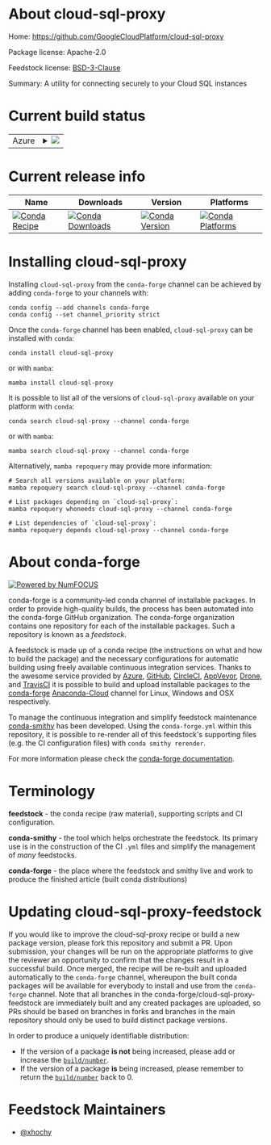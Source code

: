 About cloud-sql-proxy
=====================

Home: https://github.com/GoogleCloudPlatform/cloud-sql-proxy

Package license: Apache-2.0

Feedstock license: [BSD-3-Clause](https://github.com/conda-forge/cloud-sql-proxy-feedstock/blob/main/LICENSE.txt)

Summary: A utility for connecting securely to your Cloud SQL instances

Current build status
====================


<table>
    
  <tr>
    <td>Azure</td>
    <td>
      <details>
        <summary>
          <a href="https://dev.azure.com/conda-forge/feedstock-builds/_build/latest?definitionId=17841&branchName=main">
            <img src="https://dev.azure.com/conda-forge/feedstock-builds/_apis/build/status/cloud-sql-proxy-feedstock?branchName=main">
          </a>
        </summary>
        <table>
          <thead><tr><th>Variant</th><th>Status</th></tr></thead>
          <tbody><tr>
              <td>linux_64</td>
              <td>
                <a href="https://dev.azure.com/conda-forge/feedstock-builds/_build/latest?definitionId=17841&branchName=main">
                  <img src="https://dev.azure.com/conda-forge/feedstock-builds/_apis/build/status/cloud-sql-proxy-feedstock?branchName=main&jobName=linux&configuration=linux%20linux_64_" alt="variant">
                </a>
              </td>
            </tr><tr>
              <td>linux_aarch64</td>
              <td>
                <a href="https://dev.azure.com/conda-forge/feedstock-builds/_build/latest?definitionId=17841&branchName=main">
                  <img src="https://dev.azure.com/conda-forge/feedstock-builds/_apis/build/status/cloud-sql-proxy-feedstock?branchName=main&jobName=linux&configuration=linux%20linux_aarch64_" alt="variant">
                </a>
              </td>
            </tr><tr>
              <td>linux_ppc64le</td>
              <td>
                <a href="https://dev.azure.com/conda-forge/feedstock-builds/_build/latest?definitionId=17841&branchName=main">
                  <img src="https://dev.azure.com/conda-forge/feedstock-builds/_apis/build/status/cloud-sql-proxy-feedstock?branchName=main&jobName=linux&configuration=linux%20linux_ppc64le_" alt="variant">
                </a>
              </td>
            </tr><tr>
              <td>osx_64</td>
              <td>
                <a href="https://dev.azure.com/conda-forge/feedstock-builds/_build/latest?definitionId=17841&branchName=main">
                  <img src="https://dev.azure.com/conda-forge/feedstock-builds/_apis/build/status/cloud-sql-proxy-feedstock?branchName=main&jobName=osx&configuration=osx%20osx_64_" alt="variant">
                </a>
              </td>
            </tr><tr>
              <td>osx_arm64</td>
              <td>
                <a href="https://dev.azure.com/conda-forge/feedstock-builds/_build/latest?definitionId=17841&branchName=main">
                  <img src="https://dev.azure.com/conda-forge/feedstock-builds/_apis/build/status/cloud-sql-proxy-feedstock?branchName=main&jobName=osx&configuration=osx%20osx_arm64_" alt="variant">
                </a>
              </td>
            </tr><tr>
              <td>win_64</td>
              <td>
                <a href="https://dev.azure.com/conda-forge/feedstock-builds/_build/latest?definitionId=17841&branchName=main">
                  <img src="https://dev.azure.com/conda-forge/feedstock-builds/_apis/build/status/cloud-sql-proxy-feedstock?branchName=main&jobName=win&configuration=win%20win_64_" alt="variant">
                </a>
              </td>
            </tr>
          </tbody>
        </table>
      </details>
    </td>
  </tr>
</table>

Current release info
====================

| Name | Downloads | Version | Platforms |
| --- | --- | --- | --- |
| [![Conda Recipe](https://img.shields.io/badge/recipe-cloud--sql--proxy-green.svg)](https://anaconda.org/conda-forge/cloud-sql-proxy) | [![Conda Downloads](https://img.shields.io/conda/dn/conda-forge/cloud-sql-proxy.svg)](https://anaconda.org/conda-forge/cloud-sql-proxy) | [![Conda Version](https://img.shields.io/conda/vn/conda-forge/cloud-sql-proxy.svg)](https://anaconda.org/conda-forge/cloud-sql-proxy) | [![Conda Platforms](https://img.shields.io/conda/pn/conda-forge/cloud-sql-proxy.svg)](https://anaconda.org/conda-forge/cloud-sql-proxy) |

Installing cloud-sql-proxy
==========================

Installing `cloud-sql-proxy` from the `conda-forge` channel can be achieved by adding `conda-forge` to your channels with:

```
conda config --add channels conda-forge
conda config --set channel_priority strict
```

Once the `conda-forge` channel has been enabled, `cloud-sql-proxy` can be installed with `conda`:

```
conda install cloud-sql-proxy
```

or with `mamba`:

```
mamba install cloud-sql-proxy
```

It is possible to list all of the versions of `cloud-sql-proxy` available on your platform with `conda`:

```
conda search cloud-sql-proxy --channel conda-forge
```

or with `mamba`:

```
mamba search cloud-sql-proxy --channel conda-forge
```

Alternatively, `mamba repoquery` may provide more information:

```
# Search all versions available on your platform:
mamba repoquery search cloud-sql-proxy --channel conda-forge

# List packages depending on `cloud-sql-proxy`:
mamba repoquery whoneeds cloud-sql-proxy --channel conda-forge

# List dependencies of `cloud-sql-proxy`:
mamba repoquery depends cloud-sql-proxy --channel conda-forge
```


About conda-forge
=================

[![Powered by
NumFOCUS](https://img.shields.io/badge/powered%20by-NumFOCUS-orange.svg?style=flat&colorA=E1523D&colorB=007D8A)](https://numfocus.org)

conda-forge is a community-led conda channel of installable packages.
In order to provide high-quality builds, the process has been automated into the
conda-forge GitHub organization. The conda-forge organization contains one repository
for each of the installable packages. Such a repository is known as a *feedstock*.

A feedstock is made up of a conda recipe (the instructions on what and how to build
the package) and the necessary configurations for automatic building using freely
available continuous integration services. Thanks to the awesome service provided by
[Azure](https://azure.microsoft.com/en-us/services/devops/), [GitHub](https://github.com/),
[CircleCI](https://circleci.com/), [AppVeyor](https://www.appveyor.com/),
[Drone](https://cloud.drone.io/welcome), and [TravisCI](https://travis-ci.com/)
it is possible to build and upload installable packages to the
[conda-forge](https://anaconda.org/conda-forge) [Anaconda-Cloud](https://anaconda.org/)
channel for Linux, Windows and OSX respectively.

To manage the continuous integration and simplify feedstock maintenance
[conda-smithy](https://github.com/conda-forge/conda-smithy) has been developed.
Using the ``conda-forge.yml`` within this repository, it is possible to re-render all of
this feedstock's supporting files (e.g. the CI configuration files) with ``conda smithy rerender``.

For more information please check the [conda-forge documentation](https://conda-forge.org/docs/).

Terminology
===========

**feedstock** - the conda recipe (raw material), supporting scripts and CI configuration.

**conda-smithy** - the tool which helps orchestrate the feedstock.
                   Its primary use is in the construction of the CI ``.yml`` files
                   and simplify the management of *many* feedstocks.

**conda-forge** - the place where the feedstock and smithy live and work to
                  produce the finished article (built conda distributions)


Updating cloud-sql-proxy-feedstock
==================================

If you would like to improve the cloud-sql-proxy recipe or build a new
package version, please fork this repository and submit a PR. Upon submission,
your changes will be run on the appropriate platforms to give the reviewer an
opportunity to confirm that the changes result in a successful build. Once
merged, the recipe will be re-built and uploaded automatically to the
`conda-forge` channel, whereupon the built conda packages will be available for
everybody to install and use from the `conda-forge` channel.
Note that all branches in the conda-forge/cloud-sql-proxy-feedstock are
immediately built and any created packages are uploaded, so PRs should be based
on branches in forks and branches in the main repository should only be used to
build distinct package versions.

In order to produce a uniquely identifiable distribution:
 * If the version of a package **is not** being increased, please add or increase
   the [``build/number``](https://docs.conda.io/projects/conda-build/en/latest/resources/define-metadata.html#build-number-and-string).
 * If the version of a package **is** being increased, please remember to return
   the [``build/number``](https://docs.conda.io/projects/conda-build/en/latest/resources/define-metadata.html#build-number-and-string)
   back to 0.

Feedstock Maintainers
=====================

* [@xhochy](https://github.com/xhochy/)

